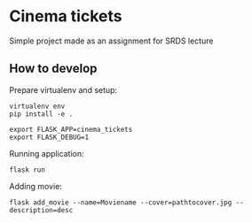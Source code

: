 # Cinema tickets
Simple project made as an assignment for SRDS lecture

## How to develop

Prepare virtualenv and setup:
```
virtualenv env
pip install -e .

export FLASK_APP=cinema_tickets
export FLASK_DEBUG=1
```

Running application:
```
flask run
```

Adding movie:
```
flask add_movie --name=Moviename --cover=pathtocover.jpg --description=desc
```
